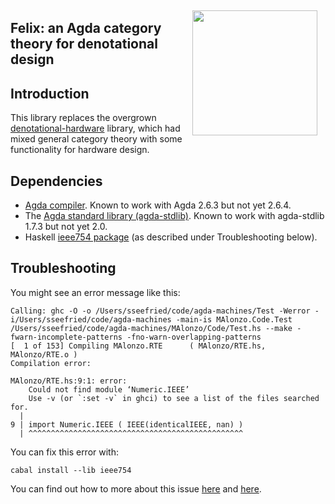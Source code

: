 <div style="float:right; padding:10pt"><img width="200" src="Felix-the-Cat.png"/></div>

## Felix: an Agda category theory for denotational design

## Introduction

This library replaces the overgrown [denotational-hardware](https://github.com/conal/denotational-hardware) library, which had mixed general category theory with some functionality for hardware design.

## Dependencies

*   [Agda compiler](https://agda.readthedocs.io/en/latest/getting-started/installation.html#installing-the-agda-and-the-agda-mode-programs).
    Known to work with Agda 2.6.3 but not yet 2.6.4.
*   The [Agda standard library (agda-stdlib)](https://github.com/agda/agda-stdlib).
    Known to work with agda-stdlib 1.7.3 but not yet 2.0.
*   Haskell [ieee754 package](https://github.com/agda/agda/issues/3619) (as described under Troubleshooting below).

## Troubleshooting

You might see an error message like this:

```
Calling: ghc -O -o /Users/sseefried/code/agda-machines/Test -Werror -i/Users/sseefried/code/agda-machines -main-is MAlonzo.Code.Test /Users/sseefried/code/agda-machines/MAlonzo/Code/Test.hs --make -fwarn-incomplete-patterns -fno-warn-overlapping-patterns
[  1 of 153] Compiling MAlonzo.RTE      ( MAlonzo/RTE.hs, MAlonzo/RTE.o )
Compilation error:

MAlonzo/RTE.hs:9:1: error:
    Could not find module ‘Numeric.IEEE’
    Use -v (or `:set -v` in ghci) to see a list of the files searched for.
  |
9 | import Numeric.IEEE ( IEEE(identicalIEEE, nan) )
  | ^^^^^^^^^^^^^^^^^^^^^^^^^^^^^^^^^^^^^^^^^^^^^^^^
```

You can fix this error with:

```
cabal install --lib ieee754
```

You can find out how to more about this issue [here](https://github.com/agda/agda/issues/3619#issuecomment-665232148) and
[here](https://agda.readthedocs.io/en/latest/getting-started/installation.html#installing-the-agda-and-the-agda-mode-programs).
